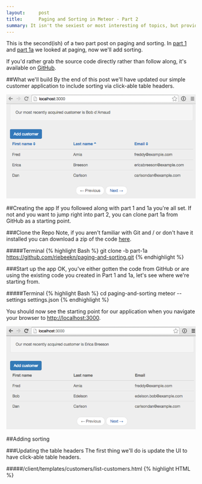 ```yaml
---
layout:     post
title:      Paging and Sorting in Meteor - Part 2
summary: It isn't the sexiest or most interesting of topics, but providing paging and sorting for tabular data is a common requirement when building out an application.  In part 1 we implemented paging, in this post we'll add sorting.
---
```

This is the second(ish) of a two part post on paging and sorting.  In <a href="/paging-and-sorting-part-1/" target="_blank">part 1</a> and  <a href="/paging-and-sorting-part-1a/" target="_blank">part 1a</a> we looked at paging, now we'll add sorting.

If you'd rather grab the source code directly rather than follow along, it's available on <a href="https://github.com/riebeekn/paging-and-sorting" target="_blank">GitHub</a>.

##What we'll build
By the end of this post we'll have updated our simple customer application to include sorting via click-able table headers.

<img src="../images/posts/paging-and-sorting-part-2/app-done-part-2.png" class="img-responsive" />

##Creating the app
If you followed along with part 1 and 1a you're all set.  If not and you want to jump right into part 2, you can clone part 1a from GitHub as a starting point.

###Clone the Repo
Note, if you aren't familiar with Git and / or don't have it installed you can download a zip of the code <a href="https://github.com/riebeekn/paging-and-sorting/archive/part-1a.zip">here</a>.

#####Terminal
{% highlight Bash %}
git clone -b part-1a https://github.com/riebeekn/paging-and-sorting.git
{% endhighlight %}

###Start up the app
OK, you've either gotten the code from GitHub or are using the existing code you created in Part 1 and 1a, let's see where we're starting from.

#####Terminal
{% highlight Bash %}
cd paging-and-sorting
meteor --settings settings.json
{% endhighlight %}

You should now see the starting point for our application when you navigate your browser to <a href="http://localhost:3000" target="_blank">http://localhost:3000</a>.

<img src="../images/posts/paging-and-sorting-part-2/app-starting-point.png" class="img-responsive" />

##Adding sorting

###Updating the table headers
The first thing we'll do is update the UI to have click-able table headers.

#####/client/templates/customers/list-customers.html
{% highlight HTML %}
<template name="listCustomers">
  {% raw %}{{> newestCustomer}}{% endraw %}
  <div class="row">
    <div class="col-md-12">
      <a class="btn btn-primary" id="btnAddCustomer">Add customer</a>
    </div>
  </div>

  {% raw %}{{#unless Template.subscriptionsReady}}
    {{> spinner}}
  {{/unless}}{% endraw %}
  <table class="table">
    <thead>
      <tr>
        <th>
          <a id="firstName" href="#">First name</a>
        </th>
        <th>
          <a id="lastName" href="#">Last name</a>
        </th>
        <th>
          <a id="email" href="#">Email</a>
        </th>
      </tr>
    </thead>
    <tbody>
      {% raw %}{{#each customers}}{% endraw %}
      ...
      ...
{% endhighlight %}

OK, nothing complicated.  We've just switched out the regular table headers with links.  

Before hooking up the links let's switch gears and figure out what we want to have happen on the server.  We'll want to specify not only a sort field but also a sort direction.  This is going to require a change to the publication and then client side we'll need to update the subscription.

###Updating the publication and subscription

Let's update the publication first.

#####/server/publications.js
{% highlight JavaScript %}
FindFromPublication.publish('customers', function(skipCount, sortField, sortDirection) {
  var positiveIntegerCheck = Match.Where(function(x) {
    check(x, Match.Integer);
    return x >= 0;
  });
  check(skipCount, positiveIntegerCheck);

  Counts.publish(this, 'customerCount', Customers.find(), { 
    noReady: true
  });
  
  var sortParams = {};
  sortParams[sortField] = sortDirection;
  return Customers.find({}, {
    limit: parseInt(Meteor.settings.public.recordsPerPage),
    skip: skipCount,
    sort: sortParams
  });
});
...
...
{% endhighlight %}

Nothing too crazy, we're passing in two additional input parameters to the function, one for the sort field and the other for the sort direction.  Then the find call has been updated to take the new parameters into account via the `sortParams` variable.

*Note: for now we're not performing a check on our new input parameters, but we'll do so in a bit once we've solidified the valid values that can be passed into the function.*

Let's check out our app:

<img src="../images/posts/paging-and-sorting-part-2/no-worky.png" class="img-responsive" />

That's no good, but expected, we need to update our subscription to include the two new parameters.  To get things back to a working state we'll initially hard-code some values and then build out the full implementation.

First off though, to figure out what we're going to need to do, let's have a quick look at our database records with <a href="http://robomongo.org/" target="_blank">Robomongo</a>.

<img src="../images/posts/paging-and-sorting-part-2/robo.png" class="img-responsive" />

We can see we have 5 fields in our customer records, 3 of which are displayed in the UI.  Also the column names are slightly different from what we're using for the table headers in the UI, so when we specify the sort field we need to keep in mind the column names in the database.

Let's start off by sorting via surname with an order value of 1 (i.e. an ascending sort direction, -1 would result in a descending sort).

#####/client/templates/customers/list-customers.js
{% highlight JavaScript %}
Template.listCustomers.onCreated(function() {
  var template = this;

  template.autorun(function() {
    var skipCount = (currentPage() - 1) * Meteor.settings.public.recordsPerPage;
    template.subscribe('customers', skipCount, "surname", 1);
  });
});
...
{% endhighlight %}

The only change we've made is to the `template.subscribe...` line.  After hard-coding the surname as the sort field and ascending as the sort order, everything should be back working and we'll see our list of customers is now sorted by surname.

<img src="../images/posts/paging-and-sorting-part-2/sort-by-surname.png" class="img-responsive" />

###An issue
Hmm, I'm getting bored having only 6 customers in our database, how about we add a new customer via the `Add Customer` button.

<img src="../images/posts/paging-and-sorting-part-2/add-new.png" class="img-responsive" />

Awesome, we have a new customer... but hey what is up with the sort order?  Our newly added customer is way back on the last page.

<img src="../images/posts/paging-and-sorting-part-2/bad-sort-order.png" class="img-responsive" />

Well turns out Mongo does not support <a href="http://stackoverflow.com/questions/22931177/mongo-db-sorting-with-case-insensitive" target="_blank">case insensitive sorting</a>, and uppercase words will appear prior to lowercase words when sorted.  Holy smokes, what are we going to do?

###A solution
Turns out a common pattern when needing to sort on String columns in Mongo is to duplicate a lower-cased version of the field for the purpose of sorting.  Coming from a traditional database background, this seems a little strange, but that's just the way it's done in Mongo, denormalization and duplication is fairly common.

So how can we accomplish this in our application?  Duplicating and keeping in sync extra columns seems like it will be a huge error-prone headache!  Luckily there's a package that can help us out.

We'll add the <a href="https://github.com/aldeed/meteor-collection2" target="_blank">collection2</a> package which will allow us to automatically create lower-cased versions of our `String` fields.  Let's see how it all works.

#####Terminal
{% highlight Bash %}
meteor add aldeed:collection2
{% endhighlight %}

Now we'll create a <a href="https://github.com/aldeed/meteor-collection2#attaching-a-schema-to-a-collection" target="_blank">schema</a> for our customer collection.

#####Terminal
{% highlight Bash %}
mkdir lib/schemas
touch lib/schemas/customers.js
{% endhighlight %}

#####/lib/schemas/customers.js
{% highlight JavaScript %}
Customers.attachSchema(new SimpleSchema({
  name: {
    type: String
  },

  name_sort: {
    type: String,
    optional: true,
    autoValue: function() {
      var name = this.field("name");
      if (name.isSet) {
        return name.value.toLowerCase();
      } else {
        this.unset(); // Prevent user from supplying her own value
      }
    }
  },
 
  surname: {
    type: String
  },

  surname_sort: {
    type: String,
    optional: true,
    autoValue: function() {
      var surname = this.field("surname");
      if (surname.isSet) {
        return surname.value.toLowerCase();
      } else {
        this.unset(); // Prevent user from supplying her own value
      }
    }
  },

  email: {
    type: String,
    autoValue: function() {
      return this.value.toLowerCase(); // store emails as lower-case
    }
  },

  acquired: {
    type: Date,
    autoValue: function() {
      if (this.isInsert) {
        return new Date();
      } else if (this.isUpsert) {
        return {$setOnInsert: new Date()};
      } else {
        this.unset();
      }
    }
  }
})); 
{% endhighlight %}

In the schema file we're doing a couple of things.  

First we're specifying the type of each column (notice we've added 2 new columns `name_sort` and `surname_sort` to handle our case insensitive sorting).

Next we're making use of the `autoValue` function on some of the columns.

For the sort specific columns we're just lower-casing the value of the primary column, i.e. `return surname.value.toLowerCase()`.  We're also lowercasing the email field to avoid any funkiness that might arise if a user enters a mixed case email address.  

Finally we're automatically applying the current date / time to the `acquired` field on an insert and preventing any updates on the column. Since the acquired field represents when a customer was added to the application, the field should only be set on insert and never updated.

The `acquired` change means we can get rid of our default dates from `fixture.js` as they'll be over-written by the `autoValue` function anyway.

#####/server/fixtures.js
{% highlight JavaScript %}
// Fixture data
Meteor.startup(function() {
  if (Customers.find().count() === 0) {
    Customers.insert({
      name: 'Fred',
      surname: "Amia",
      email: 'freddy@example.com'
    });
    Customers.insert({
      name: 'Bob',
      surname: 'Edelson',
      email: 'edelson.bob@example.com'
    });
    Customers.insert({
      name: 'Dan',
      surname: "Carlson",
      email: 'carlsondan@example.com'
    });
    Customers.insert({
      name: 'Alice',
      surname: 'Foster',
      email: 'a.foster@example.com'
    });
    Customers.insert({
      name: 'Erica',
      surname: "Breeson",
      email: 'ericabreeson@example.com'
    });
    Customers.insert({
      name: 'Cindy',
      surname: 'Driver',
      email: 'cindy.driver@example.com'
    });
  }
});
{% endhighlight %}

We can also remove the code from our customer collection that previously set our acquired dates on insert (i.e. `var customer = _.extend(...`) as this is now handled by the schema file.

#####/lib/collections/customers.js
{% highlight JavaScript %}
Customers = new Mongo.Collection('customers');

Meteor.methods({
  customerInsert: function(customerAttributes) {
    check(customerAttributes, {
      name: String,
      surname: String,
      email: String
    });

    Customers.insert(customerAttributes);
  }
});
{% endhighlight %}

We'll want to reset our app so that our fixture data gets the new auto value data.  So stop, reset and re-start the meteor server.

#####Terminal
{% highlight Bash %}
meteor reset
meteor --settings settings.json
{% endhighlight %}

After we make a small change to our subscription re-adding Bob d'Arnaud, will put him in the right place. 

#####/client/templates/customers/list-customers.js
{% highlight JavaScript %}
Template.listCustomers.onCreated(function() {
  var template = this;

  template.autorun(function() {
    var skipCount = (currentPage() - 1) * Meteor.settings.public.recordsPerPage;
    template.subscribe('customers', skipCount, "surname_sort", 1);
  });
});
...
{% endhighlight %}

We're using the `surname_sort` column instead of `surname` as the sort column and there we go, Bob is now where he belongs.

<img src="../images/posts/paging-and-sorting-part-2/good-sort.png" class="img-responsive" />

Also notice that before we added Bob, Cindy showed up as our newest customer instead of Erica.  With our auto assigned `acquired` values from the schema and the record for Cindy being the last record in `fixture.js`, hers is the last record to be inserted; and therefore contained the newest `acquired` value.

###Dynamic sorting based on the URL
OK, so we have sorting working with hard-coded values in the subscription, now let's see if we can get the sort field and sort direction to react to the current URL.  Similar to what we did with paging we'll initially manually update the URL and then hook in the UI links.

What we're aiming to accomplish is something like the following:

<img src="../images/posts/paging-and-sorting-part-2/url.png" class="img-responsive" />

The URL contains the sort field and direction to apply... let's work on getting rid of that 404.

####Update the router
The first step is to update our routes so that Meteor understands what to do with the new URL parameters.

#####/lib/router/customer-routes.js
{% highlight JavaScript %}
Router.route('/:page?/:sortField?/:sortDirection?', {  
  name: 'listCustomers'
});

Router.route('/customer/add', {
  name: 'addCustomer'
});
{% endhighlight %}

All we've done is add optional parameters for the sort field and direction.  This will get rid of the 404 but the parameters aren't going to have any affect on our application... so let's get that sorted.

####Implementing the sort direction
Let's work on sort direction first.  We'll need to make a small change to the subscription.

#####/client/templates/customers/list-customers.js
{% highlight JavaScript %}
Template.listCustomers.onCreated(function() {
  var template = this;

  template.autorun(function() {
    var skipCount = (currentPage() - 1) * Meteor.settings.public.recordsPerPage;
    template.subscribe(
      'customers', 
      skipCount, 
      "surname_sort", 
      Router.current().params.sortDirection
    );
  });
});
...
{% endhighlight %}

The only change is that we're now passing along the value of the `sortDirection` URL parameter to the subscription via `Router.current().params.sortDirection` instead of using a hard-coded value of `1`.

Let's update the publication to handle the parameter properly.

#####/server/publications.js
{% highlight JavaScript %}
var buildSortParams = function(sortField, sortDirection) {
  var sortParams = {};
  var direction = sortDirection || 1;
  if (direction === 'desc') {
    direction = -1;
  } else {
    direction = 1;
  }
  sortParams[sortField] = direction;

  return sortParams;
}

FindFromPublication.publish('customers', function(skipCount, sortField, sortDirection) {
  var positiveIntegerCheck = Match.Where(function(x) {
    check(x, Match.Integer);
    return x >= 0;
  });
  check(skipCount, positiveIntegerCheck);

  var sortDirectionCheck = Match.Where(function(x) {
    if (x) {
      check(x, String);
      return x === 'asc' || x === 'desc';
    } else {
      return true;
    }
  });
  check(sortDirection, sortDirectionCheck)

  Counts.publish(this, 'customerCount', Customers.find(), { 
    noReady: true
  });
  
  return Customers.find({}, {
    limit: parseInt(Meteor.settings.public.recordsPerPage),
    skip: skipCount,
    sort: buildSortParams(sortField, sortDirection)
  });
});
...
...
{% endhighlight %}

The logic around the sort parameters is starting to get a little bit involved so we've refactored it to a separate function, `buildSortParams`.  The method itself is fairly simple, we're just checking the value of the `sortDirection` that has been passed in.  If the value is `null` we default to ascending.  If the value is present we sort based on the value, converting `desc` to `-1`, otherwise defaulting to `1`.

In the main publication code we've added a check for the `sortDirection`, verifying that it is a `String` and set to either `asc` or `desc`. 

The `sort:...` within the `find` call now takes advantage of the refactored out  `buildSortParams` function.

With the above in place we can now affect the sort order of our records by manually entering a sort direction into the URL of our application.

<img src="../images/posts/paging-and-sorting-part-2/sort-done.png" class="img-responsive" />

Of course, the sort field is still going to be the last name, since we haven't hooked up the sort field functionality... let's do that next.

####Implementing the sort field
The sort field implementation is going to be very similar to what we did for the sort direction.  First off let's update our subscription to make use of the sort field URL parameter.

#####/client/templates/customers/list-customers.js
{% highlight JavaScript %}
Template.listCustomers.onCreated(function() {
  var template = this;

  template.autorun(function() {
    var skipCount = (currentPage() - 1) * Meteor.settings.public.recordsPerPage;
    template.subscribe(
      'customers', 
      skipCount, 
      Router.current().params.sortField,
      Router.current().params.sortDirection
    );
  });
});
...
{% endhighlight %}

A very small change is required here, just swapping out the hard-coded `surname_sort` value with the actual route parameter, i.e. `Router.current().params.sortField`.

Now onto the publication.

#####/server/publications.js
{% highlight JavaScript %}
var buildSortParams = function(sortField, sortDirection) {
  var sortParams = {};
  
  var direction = sortDirection || 1;
  if (direction === 'desc') {
    direction = -1;
  } else {
    direction = 1;
  }

  var field = sortField || 'surname_sort';
  if (sortField === 'firstname') {
    field = 'name_sort';
  } else if (sortField === 'lastname') {
    field = 'surname_sort';
  } else if (sortField === 'email') {
    field = 'email';
  } 

  sortParams[field] = direction;

  return sortParams;
}

FindFromPublication.publish('customers', function(skipCount, sortField, sortDirection) {
  var positiveIntegerCheck = Match.Where(function(x) {
    ...
    ...
  }

  var sortFieldCheck = Match.Where(function(x) {
    if (x) {
      check(x, String);
      return x === 'firstname' || x === 'lastname' || x ==='email';
    } else {
      return true;
    }
  });
  check(sortField, sortFieldCheck);

  var sortDirectionCheck = Match.Where(function(x) {
    ...
    ...
}
{% endhighlight %}

So we've added some logic to handle the `sortField` value in the `buildSortParams` function.  We're defaulting to sorting via last name when a value is not passed in, otherwise we sort on the appropriate column.  

We've also added a check for the `sortField` in the main publication code.  It's very similar to the `sorDirectionCheck`, we make sure the value is a string and that is it one of our 3 valid sort fields.

And with that we are able to manually sort our records via the URL.

<img src="../images/posts/paging-and-sorting-part-2/manual-sort.gif" class="img-responsive" />

####A bit of weirdness
Did you see anything a little strange in the screen grab above?  Let's do a freeze frame on our first name ascending sort.

<img src="../images/posts/paging-and-sorting-part-2/first-name-asc.png" class="img-responsive" />

As we all know users are always being difficult, use software wrong and in general mess up the lives of developers... and this is yet another example of that, imagine 2 customers having the same name... ridiculous!

All joking aside, since we can expect duplicate first and last names, we should adjust our sorting logic to deal with duplicates in a reasonable manner.  When ordering on a name field it makes sense to order by the selected name field (i.e. first name, if the first name header is clicked) and then the secondary non-selected name field (i.e. last name).

So how can we apply a multi column `sort` to a `find` call?  Well turns out the value of a `sort` parameter can be an object (like what we've been doing so far) or an array of arrays.  This second option is what will allow for a multi column sort.  We can pass something like `[["name_sort", "asc"],["surname_sort", "asc"]]` into the find call in order to perform a multi column sort.

Let's update `buildSortParameters` to do just that.

#####/server/publications.js
 {% highlight JavaScript %}
 var buildSortParams = function(sortField, sortDirection) {
  var sortParams = [];
  
  var direction = sortDirection || 'asc';

  var field = sortField || 'surname_sort';
  if (sortField === 'firstname') {
    sortParams.push(['name_sort', direction]);
    sortParams.push(['surname_sort', direction])
  } else if (sortField === 'lastname') {
    sortParams.push(['surname_sort', direction]);
    sortParams.push(['name_sort', direction]);
  } else if (sortField === 'email') {
    sortParams.push(['email', sortDirection]);
  } 

  return sortParams;
}
...
...
{% endhighlight %} 

Pretty straight forward, instead of an object we're returning an array of arrays.  In the case of a first or last name sort we're applying a secondary sort on the appropriate name field.

Now when we sort by first name ascending, a secondary sort is performed on the last name... and the Bob's appear in a more logical order.

<img src="../images/posts/paging-and-sorting-part-2/bobs-good.png" class="img-responsive" />

####A quick refactor
One thing I'm not too happy about is all that parameter checking in our `customers` publication is starting to make it a little hard to see what we're actually doing in the publication, the check code takes up more space than the code that actually grabs the data!

Let's suck the check's into a helper class to thin out the publication.  As an added bonus we can also re-use the check code in other places down the road if we need to.

#####Terminal
{% highlight Bash %}
mkdir server/helpers
touch server/helpers/custom-checks.js
{% endhighlight %}

#####/server/helpers/custom-checks.js
{% highlight JavaScript %}
CustomChecks = {};

CustomChecks.positiveIntegerCheck = Match.Where(function(x) {
  check(x, Match.Integer);
  return x >= 0;
});

CustomChecks.sortFieldCheck = Match.Where(function(x) {
  if (x) {
    check(x, String);
    return x === 'firstname' || x === 'lastname' || x ==='email';
  } else {
    return true;
  }
});

CustomChecks.sortDirectionCheck = Match.Where(function(x) {
  if (x) {
    check(x, String);
    return x === 'asc' || x === 'desc';
  } else {
    return true;
  }
});
{% endhighlight %}

So with `custom-checks.js` all we've done is to extract the custom check code out of `publication.js`.

This makes our main publication method much more readable.

#####/server/publications.js
{% highlight JavaScript %}
...
...
FindFromPublication.publish('customers', function(skipCount, sortField, sortDirection) {
  // parameter validations
  check(skipCount, CustomChecks.positiveIntegerCheck);
  check(sortField, CustomChecks.sortFieldCheck);
  check(sortDirection, CustomChecks.sortDirectionCheck)

  Counts.publish(this, 'customerCount', Customers.find(), { 
    noReady: true
  });
  
  return Customers.find({}, {
    limit: parseInt(Meteor.settings.public.recordsPerPage),
    skip: skipCount,
    sort: buildSortParams(sortField, sortDirection)
  });
});
...
...
{% endhighlight %}

####A small problem
Before moving on, let's add a new customer to our site via the add customer button.

<img src="../images/posts/paging-and-sorting-part-2/bad-add.png" class="img-responsive" />

Hey, that doesn't look right, why are we still on our list of customers?  If we look at the server console, we can see Meteor attempting to render our customer list but our parameter checks failed.

<img src="../images/posts/paging-and-sorting-part-2/bad-add-console.png" class="img-responsive" />

The issue is the 3 optional parameters on our `root` route. Our pattern for the `add customer` route is matching with the `root` route.  `customer` is being treated as the first optional parameter, `add` as the second optional parameter.

So there are a couple of ways that we could fix this.  We could move our customers list off the root route, for example:

#####/lib/router/customer-routes.js
{% highlight JavaScript %}
Router.route('customers/:page?/:sortField?/:sortDirection?', {  
  name: 'listCustomers'
});
...
{% endhighlight %}

Now we'd need to use a URL such as `http://localhost:3000/customers` to access our customers.

The other option is to change the ordering of the routes.  Since routes are evaluated in a top down order, switching the order of routes means a URL of `/customer/add` will be evaluated and matched by our `addCustomer` route before it ever gets to our root route.  This is the option we'll go with, so update `customer-routes.js` as follows:

#####/lib/router/customer-routes.js
{% highlight JavaScript %}
Router.route('/customer/add', {
  name: 'addCustomer'
});

Router.route('/:page?/:sortField?/:sortDirection?', {  
  name: 'listCustomers'
});
{% endhighlight %}

This is something to keep in mind when using optional parameters, if you aren't careful you can get unintentional route matching going on and you'll find your navigation is no longer doing what you want!

###Hooking up the header links
OK, so we have our sorting working when the URL is updated manually, now we just need to hook up our header links.  Let's add some events for the links.

#####/client/templates/customers/list-customers.js
{% highlight JavaScript %}
... existing code

Template.listCustomers.events({
  'click #btnAddCustomer': function(e) {
    e.preventDefault();

    Router.go('addCustomer', {page: Router.current().params.page});
  },
  'click #firstName,#lastName,#email': function(e) {
    e.preventDefault();

    if (e.target.id === 'firstName') {
      navigateToCustomersRoute('firstname');
    } else if (e.target.id === 'lastName') {
      navigateToCustomersRoute('lastname');
    } else if (e.target.id === 'email') {
      navigateToCustomersRoute('email');
    }
  }
});

var navigateToCustomersRoute = function(sortField) {
  Router.go('listCustomers', {
    page: Router.current().params.page || 1,
    sortField: sortField,
    sortDirection: toggleSortDirection(sortField)
  });
}

var toggleSortDirection = function(sortBy) {
  var currentSortField = Router.current().params.sortField || 'lastname';
  if (currentSortField !== sortBy) {
    return 'asc';
  } else {
    var currentSortDirection = Router.current().params.sortDirection || 'asc';
    if (currentSortDirection === 'asc') {
      return 'desc';
    } else {
      return 'asc';
    }
  }
}
...
...
{% endhighlight %}

OK, that's a bit of a code dump but it's all pretty straight-forward.  

In the event handler we're checking which header was clicked, i.e. `e.target.id === 'firstName`, and based on that, we pass in the appropriate sort column to the `navigateToCustomersRoute` function.

In `navigateToCustomersRoute` we just navigate to the `listCustomers` route with the appropriate parameters.  

One thing to notice is that we are explicitly setting a `page` parameter via `page: Router.current().params.page || 1`.  We need to explicitly set the page otherwise we could end up with an invalid route.  For example if the user clicks the `First Name` header from the default customer page, i.e. `http://localhost:3000/`, the page parameter is empty.  If we don't set it explicitly to 1 we'll end up with a route of `http://localhost:3000/firstname/asc`, when it should be `http://localhost:3000/1/firstname/asc`.  Then if the `First Name` header is clicked yet again, `firstname` will be grabbed as the page parameter and we'll end up with `http://localhost:3000/firstname/firstname/asc`.

After setting our page and sort field, we call into the `toggleSortDirection` function to grab our sort direction.  The logic is pretty simple, if we're sorting by a new column we default to an ascending sort otherwise we toggle the current direction.

And with that we should have our sorting all working.

<img src="../images/posts/paging-and-sorting-part-2/sort.gif" class="img-responsive" />

... but hey what's going on?  With that first sort by last name our records are not looking at all right, they should be sorting by last name descending.

<img src="../images/posts/paging-and-sorting-part-2/first-sort-bad.png" class="img-responsive" />

This isn't good, how can that be, everything worked when we were manually entering URLs, so what's going on now?  In fact the sort *still* works if we enter the URL manually and click enter.

####Some debugging

Let's add some console logging to both our server and client code to see if we can figure things out.  We'll be removing the `DEBUG` code we're adding below so feel free to just read this section and skip actually updating your own code.

#####/server/publications.js
{% highlight JavaScript %}
FindFromPublication.publish('customers', function(skipCount, sortField, sortDirection) {
  // parameter validations
  check(skipCount, CustomChecks.positiveIntegerCheck);
  check(sortField, CustomChecks.sortFieldCheck);
  check(sortDirection, CustomChecks.sortDirectionCheck)

  Counts.publish(this, 'customerCount', Customers.find(), { 
    noReady: true
  });
  
  var sortInfo = buildSortParams(sortField, sortDirection);
  var c = Customers.find({}, {
    limit: parseInt(Meteor.settings.public.recordsPerPage),
    skip: skipCount,
    sort: buildSortParams(sortField, sortDirection)
  });

  // DEBUG
  var sortValue = sortInfo[0];
  var fetched = c.fetch();

  console.log('*** RETURNING ***');
  console.log("* ' Sort Value: '" + sortValue + "'");
  console.log(c.fetch());

  return c;
});
{% endhighlight %}

OK, we're just throwing both our sort parameters and the records returned from the publication into the console.

We'll do something similar with our subscription:

#####/client/templates/customers/list-customers.js
{% highlight JavaScript %}
Template.listCustomers.helpers({
  customers: function() {
    var c = Customers.findFromPublication('customers');
    console.log(c.fetch());
    return c;
  },
  ...
  ...
{% endhighlight %}

Now with that all in place let's see what happens when we first click the last name header.

<img src="../images/posts/paging-and-sorting-part-2/first-click-server.png" class="img-responsive" />

The output of our publication is what we would expect, we are getting 3 records and the records are sorted by last name descending.

<img src="../images/posts/paging-and-sorting-part-2/first-click-client.png" class="img-responsive" />

What's up with the client thou?  We have the expected 3 records but the sort order is off.

So what's going on?  The problem is that the sort order of a publication does not guarantee anything on the client.  The sorting in the publication only ensures that the correct records are sent over to the client.  On the client side we need to once again explicitly sort the records we receive from the publication.

OK, so we can remove our debug code and get to fixing the issue.

####Sorting on the client
Now that we've figured out that we'll need to apply the sort parameters on both the server and the client, we should refactor the sort parameter logic into a common function which can be used by both the client and server.

#####Terminal
{% highlight Bash %}
mkdir lib/helpers
touch lib/helpers/customer-sort-settings.js
{% endhighlight %}

#####/lib/helpers/customer-sort-settings.js
{% highlight JavaScript %}
CustomerSortSettings = {};

CustomerSortSettings.getSortParams = function(sortField, sortDirection) {
  var sortParams = [];
  
  var direction = sortDirection || 'asc';

  var field = sortField || 'lastname';
  if (field === 'firstname') {
    sortParams.push(['name_sort', direction]);
    sortParams.push(['surname_sort', direction])
  } else if (field === 'lastname') {
    sortParams.push(['surname_sort', direction]);
    sortParams.push(['name_sort', direction]);
  } else if (field === 'email') {
    sortParams.push(['email', sortDirection]);
  } 

  return sortParams;
}
{% endhighlight %}

All we've done here is to copy the sort code pretty much verbatim out of `publication.js` and into a helper function.  We've placed the helper function in the `\lib` directory so that it can be accessed both client and server side.

Let's update our publication to make use of the new `customer-sort-settings.js` helper.

#####/server/publications.js
{% highlight JavaScript %}
FindFromPublication.publish('customers', function(skipCount, sortField, sortDirection) {
  // parameter validations
  check(skipCount, CustomChecks.positiveIntegerCheck);
  check(sortField, CustomChecks.sortFieldCheck);
  check(sortDirection, CustomChecks.sortDirectionCheck)

  Counts.publish(this, 'customerCount', Customers.find(), { 
    noReady: true
  });
  
  return Customers.find({}, {
    limit: parseInt(Meteor.settings.public.recordsPerPage),
    skip: skipCount,
    sort: CustomerSortSettings.getSortParams(sortField, sortDirection)
  });
});

FindFromPublication.publish('newestCustomer', function() {
  return Customers.find({}, {
    limit: 1,
    sort: {'acquired': -1}
  });
});
{% endhighlight %}

We've removed the code that previously built the sort parameters (i.e. `buildSortParameters()`) and instead call out into `CustomerSortSettings.getSortParams...` to get the sort values.  

Next let's perform a client side sort.

#####/client/templates/customers/list-customers.js
{% highlight JavaScript %}
Template.listCustomers.helpers({
  customers: function() {
    return Customers.findFromPublication('customers', {}, {
      sort: CustomerSortSettings.getSortParams(
        Router.current().params.sortField, 
        Router.current().params.sortDirection)
    });
  },
  ...
  ...
{% endhighlight %}

Super easy, we've just added a sort to our `find()` call which makes use of the helper we created earlier.

One thing worth cleaning up is the minor logic around the default sort field and sort direction.  We'll pull that into `CustomerSortSettings` along with the sort direction toggle.

#####/lib/helpers/customer-sort-settings.js
{% highlight JavaScript %}
...
...
CustomerSortSettings.sortField = function() {
  return Router.current().params.sortField || 'lastname';
}

CustomerSortSettings.sortDirection = function() {
  return Router.current().params.sortDirection || 'asc';
}

CustomerSortSettings.toggleSortDirection = function(sortBy) {
  if (this.sortField() !== sortBy) {
    return 'asc';
  } else {
    if (this.sortDirection() === 'asc') {
      return 'desc';
    } else {
      return 'asc';
    }
  }
}
{% endhighlight %}

OK, again we're essentially just moving code around, moving code from `list-customers.js` into our helper class.

Now we can update `list-customers`.  The entire file listing is included below but all we've done is to remove the `toggleSortDirection` function, update the `customers` helper and also the `navigateToCustomerRoute` function.

#####/client/templates/customers/list-customers.js
{% highlight JavaScript %}
Template.listCustomers.onCreated(function() {
  var template = this;

  template.autorun(function() {
    var skipCount = (currentPage() - 1) * Meteor.settings.public.recordsPerPage;
    template.subscribe(
      'customers', 
      skipCount, 
      Router.current().params.sortField,
      Router.current().params.sortDirection
    );
  });
});

Template.listCustomers.helpers({
  customers: function() {
    return Customers.findFromPublication('customers', {}, {
      sort: CustomerSortSettings.getSortParams(
        CustomerSortSettings.sortField(), 
        CustomerSortSettings.sortDirection())
    });
  },
  prevPage: function() {
    var previousPage = currentPage() === 1 ? 1 : currentPage() - 1;
    return Router.routes.listCustomers.path({page: previousPage});
  },
  nextPage: function() {
    var nextPage = hasMorePages() ? currentPage() + 1 : currentPage();
    return Router.routes.listCustomers.path({page: nextPage});
  },
  prevPageClass: function() {
    return currentPage() <= 1 ? "disabled" : "";
  },
  nextPageClass: function() {
    return hasMorePages() ? "" : "disabled";
  }
});

Template.listCustomers.events({
  'click #btnAddCustomer': function(e) {
    e.preventDefault();

    Router.go('addCustomer', {page: Router.current().params.page});
  },
  'click #firstName,#lastName,#email': function(e) {
    e.preventDefault();

    if (e.target.id === 'firstName') {
      navigateToCustomersRoute('firstname');
    } else if (e.target.id === 'lastName') {
      navigateToCustomersRoute('lastname');
    } else if (e.target.id === 'email') {
      navigateToCustomersRoute('email');
    }
  }
});

var navigateToCustomersRoute = function(sortField) {
  Router.go('listCustomers', {
    page: Router.current().params.page || 1,
    sortField: sortField,
    sortDirection: CustomerSortSettings.toggleSortDirection(sortField)
  });
}

var hasMorePages = function() {
  var totalCustomers = Counts.get('customerCount');
  return currentPage() * parseInt(Meteor.settings.public.recordsPerPage) < totalCustomers;
}

var currentPage = function() {
  return parseInt(Router.current().params.page) || 1; 
}
{% endhighlight %}

So in our `find` call for the `customers` helper we now get the sort direction and sort field from the `CustomerSortSettings` helper.

In the `navigate...` function we now call into the toggleSortDirection that we also moved to `customer-sort-settings.js`.

And finally since `toggleSortDirection` is in `customer-sort-setting.js` we can remove it from `list-customers.js`.

###Updating the next and previous buttons
We still have one more problem... clicking the page buttons causes the sort field and direction to clear out.

<img src="../images/posts/paging-and-sorting-part-2/url-cleared.gif" class="img-responsive" />

This is easy to fix, we just need to add the new URL parameters to our next and previous links.

#####/client/templates/customers/list-customers.js
{% highlight JavaScript %}
...
prevPage: function() {
  var previousPage = currentPage() === 1 ? 1 : currentPage() - 1;
  return Router.routes.listCustomers.path({
    page: previousPage,
    sortField: Router.current().params.sortField,
    sortDirection: Router.current().params.sortDirection
  });
},
nextPage: function() {
  var nextPage = hasMorePages() ? currentPage() + 1 : currentPage();
  return Router.routes.listCustomers.path({
    page: nextPage,
    sortField: Router.current().params.sortField,
    sortDirection:Router.current().params.sortDirection
  });
},
...
{% endhighlight %}

And with that the home stretch is in sight, just one final step.

###Adding a sort indicator
It would be nice to have a sort indicator to provide some visual feedback to the user regarding how the table is currently sorted.  We'll use <a href="http://fortawesome.github.io/Font-Awesome/" target="_blank">font awesome</a> icons to indicate the sort direction.  A <a href="https://atmospherejs.com/natestrauser/font-awesome" target="_blank">package</a> is available, so lets get that added.

#####Terminal
{% highlight Bash %}
meteor add natestrauser:font-awesome
{% endhighlight %}

Now we'll update our table headers to include an icon.

#####/client/templates/customers/list-customers.js
{% highlight HTML %}
<template name="listCustomers">
  ...
  ...
  <table class="table">
    <thead>
      <tr>
        <th>
          <a id="firstName" href="#">First name
            <span>
              <i class="{% raw %}{{firstNameIconClass}}{% endraw %}"></i>
            </span>
          </a>
        </th>
        <th>
          <a id="lastName" href="#">Last name
            <span>
              <i class="{% raw %}{{lastNameIconClass}}{% endraw %}"></i>
            </span>
          </a>
        </th>
        <th>
          <a id="email" href="#">Email
            <span>
              <i class="{% raw %}{{emailIconClass}}{% endraw %}"></i>
            </span>
          </a>
        </th>
      </tr>
    </thead>
    <tbody>
    ...
    ...
{% endhighlight %}

So we've added icon classes to each header.  Now we need to define those in `list-customers.js`.

#####/client/templates/customers/list-customers.js
{% highlight JavaScript %}
... existing code

Template.listCustomers.helpers({
  ...
  ...
  ,
  firstNameIconClass: function() {
    return CustomerSortSettings.getSortIconClass("firstname");
  },
  lastNameIconClass: function() {
    return CustomerSortSettings.getSortIconClass("lastname");
  },
  emailIconClass: function() {
    return CustomerSortSettings.getSortIconClass("email");
  }
});
...
...
{% endhighlight %}

All we're doing is calling into a new function we've created in `customer-sort-settings.js`.

#####/lib/customer-sort-settings.js
{% highlight JavaScript %}
... existing code

CustomerSortSettings.getSortIconClass = function(element) {
  if (this.sortField() === element) {
    return this.sortDirection() === "asc" ? 
      "fa fa-sort-asc" : "fa fa-sort-desc";
  } else {
    return "fa fa-sort";
  }
}
{% endhighlight %}

Pretty simple, if the passed in element is the current sort field, we return the `fa-sort-asc` or `fa-sort-desc` icon class based on the current sort direction.  Otherwise we return the double-arrow default sort icon, i.e. `fa-sort`.

And with that... sorting, paging, icons... done!

<img src="../images/posts/paging-and-sorting-part-2/done.gif" class="img-responsive" />

##Summary
So... paging and sorting turns out to be a little tricky in Meteor, as evidenced by <a href="/paging-and-sorting-part-1a/" target="_blank">part 1a</a> even trickier than I first imagined!  The good news is that with the help of some great 3rd party packages it's more than doable.  

Thanks for reading and hope this series of posts helped you get sorted (ha, ha, sorry... bad jokes are the only ones I got).
